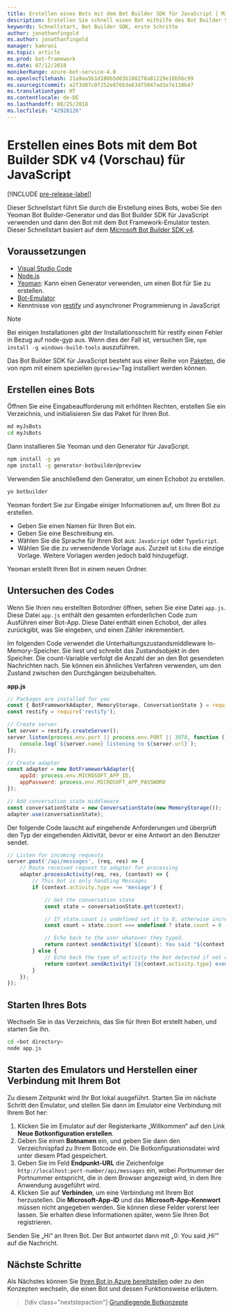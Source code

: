 ```yaml
---
title: Erstellen eines Bots mit dem Bot Builder SDK für JavaScript | Microsoft Docs
description: Erstellen Sie schnell einen Bot mithilfe des Bot Builder SDK für JavaScript.
keywords: Schnellstart, Bot Builder SDK, erste Schritte
author: jonathanfingold
ms.author: jonathanfingold
manager: kamrani
ms.topic: article
ms.prod: bot-framework
ms.date: 07/12/2018
monikerRange: azure-bot-service-4.0
ms.openlocfilehash: 21a9aa5b1d108b5d03b108278a81229e16b5bc99
ms.sourcegitcommit: a2f3d87c0f252e876b3e63d75047ad1e7e110b47
ms.translationtype: HT
ms.contentlocale: de-DE
ms.lasthandoff: 08/25/2018
ms.locfileid: "42928126"
---
```

# <a name="create-a-bot-with-the-bot-builder-sdk-v4-preview-for-javascript"></a>Erstellen eines Bots mit dem Bot Builder SDK v4 (Vorschau) für JavaScript

[!INCLUDE [pre-release-label](../includes/pre-release-label.md)]

Dieser Schnellstart führt Sie durch die Erstellung eines Bots, wobei Sie den Yeoman Bot Builder-Generator und das Bot Builder SDK für JavaScript verwenden und dann den Bot mit dem Bot Framework-Emulator testen. Dieser Schnellstart basiert auf dem [Microsoft Bot Builder SDK v4](https://github.com/Microsoft/botbuilder-js).

## <a name="prerequisites"></a>Voraussetzungen

- [Visual Studio Code](https://www.visualstudio.com/downloads)
- [Node.js](https://nodejs.org/en/)
- [Yeoman](http://yeoman.io/): Kann einen Generator verwenden, um einen Bot für Sie zu erstellen.
- [Bot-Emulator](https://github.com/Microsoft/BotFramework-Emulator)
- Kenntnisse von [restify](http://restify.com/) und asynchroner Programmierung in JavaScript

> [!NOTE]
> Bei einigen Installationen gibt der Installationsschritt für restify einen Fehler in Bezug auf node-gyp aus.
> Wenn dies der Fall ist, versuchen Sie, `npm install -g windows-build-tools` auszuführen.

Das Bot Builder SDK für JavaScript besteht aus einer Reihe von [Paketen](https://github.com/Microsoft/botbuilder-js/tree/master/libraries), die von npm mit einem speziellen `@preview`-Tag installiert werden können.

## <a name="create-a-bot"></a>Erstellen eines Bots

Öffnen Sie eine Eingabeaufforderung mit erhöhten Rechten, erstellen Sie ein Verzeichnis, und initialisieren Sie das Paket für Ihren Bot.

```bash
md myJsBots
cd myJsBots
```

Dann installieren Sie Yeoman und den Generator für JavaScript.

```bash
npm install -g yo
npm install -g generator-botbuilder@preview
```

Verwenden Sie anschließend den Generator, um einen Echobot zu erstellen.

```bash
yo botbuilder
```

Yeoman fordert Sie zur Eingabe einiger Informationen auf, um Ihren Bot zu erstellen.

- Geben Sie einen Namen für Ihren Bot ein.
- Geben Sie eine Beschreibung ein.
- Wählen Sie die Sprache für Ihren Bot aus: `JavaScript` oder `TypeScript`.
- Wählen Sie die zu verwendende Vorlage aus. Zurzeit ist `Echo` die einzige Vorlage. Weitere Vorlagen werden jedoch bald hinzugefügt.

Yeoman erstellt Ihren Bot in einem neuen Ordner.

## <a name="explore-code"></a>Untersuchen des Codes

Wenn Sie Ihren neu erstellten Botordner öffnen, sehen Sie eine Datei `app.js`. Diese Datei `app.js` enthält den gesamten erforderlichen Code zum Ausführen einer Bot-App. Diese Datei enthält einen Echobot, der alles zurückgibt, was Sie eingeben, und einen Zähler inkrementiert.

Im folgenden Code verwendet die Unterhaltungszustandsmiddleware In-Memory-Speicher. Sie liest und schreibt das Zustandsobjekt in den Speicher. Die count-Variable verfolgt die Anzahl der an den Bot gesendeten Nachrichten nach. Sie können ein ähnliches Verfahren verwenden, um den Zustand zwischen den Durchgängen beizubehalten.

**app.js**
```javascript
// Packages are installed for you
const { BotFrameworkAdapter, MemoryStorage, ConversationState } = require('botbuilder');
const restify = require('restify');

// Create server
let server = restify.createServer();
server.listen(process.env.port || process.env.PORT || 3978, function () {
    console.log(`${server.name} listening to ${server.url}`);
});

// Create adapter
const adapter = new BotFrameworkAdapter({
    appId: process.env.MICROSOFT_APP_ID,
    appPassword: process.env.MICROSOFT_APP_PASSWORD
});

// Add conversation state middleware
const conversationState = new ConversationState(new MemoryStorage());
adapter.use(conversationState);
```

Der folgende Code lauscht auf eingehende Anforderungen und überprüft den Typ der eingehenden Aktivität, bevor er eine Antwort an den Benutzer sendet.

```javascript
// Listen for incoming requests
server.post('/api/messages', (req, res) => {
    // Route received request to adapter for processing
    adapter.processActivity(req, res, (context) => {
        // This bot is only handling Messages
        if (context.activity.type === 'message') {

            // Get the conversation state
            const state = conversationState.get(context);

            // If state.count is undefined set it to 0, otherwise increment it by 1
            const count = state.count === undefined ? state.count = 0 : ++state.count;

            // Echo back to the user whatever they typed.
            return context.sendActivity(`${count}: You said "${context.activity.text}"`);
        } else {
            // Echo back the type of activity the bot detected if not of type message
            return context.sendActivity(`[${context.activity.type} event detected]`);
        }
    });
});
```

## <a name="start-your-bot"></a>Starten Ihres Bots

Wechseln Sie in das Verzeichnis, das Sie für Ihren Bot erstellt haben, und starten Sie ihn.

```bash
cd <bot directory>
node app.js
```

## <a name="start-the-emulator-and-connect-your-bot"></a>Starten des Emulators und Herstellen einer Verbindung mit Ihrem Bot

Zu diesem Zeitpunkt wird Ihr Bot lokal ausgeführt. Starten Sie im nächste Schritt den Emulator, und stellen Sie dann im Emulator eine Verbindung mit Ihrem Bot her:

1. Klicken Sie im Emulator auf der Registerkarte „Willkommen“ auf den Link **Neue Botkonfiguration erstellen**.
1. Geben Sie einen **Botnamen** ein, und geben Sie dann den Verzeichnispfad zu Ihrem Botcode ein. Die Botkonfigurationsdatei wird unter diesem Pfad gespeichert.
1. Geben Sie im Feld **Endpunkt-URL** die Zeichenfolge `http://localhost:port-number/api/messages` ein, wobei *Portnummer* der Portnummer entspricht, die in dem Browser angezeigt wird, in dem Ihre Anwendung ausgeführt wird.
1. Klicken Sie auf **Verbinden**, um eine Verbindung mit Ihrem Bot herzustellen. Die **Microsoft-App-ID** und das **Microsoft-App-Kennwort** müssen nicht angegeben werden. Sie können diese Felder vorerst leer lassen. Sie erhalten diese Informationen später, wenn Sie Ihren Bot registrieren.

Senden Sie „Hi“ an Ihren Bot. Der Bot antwortet dann mit „0: You said ‚Hi‘“ auf die Nachricht.

## <a name="next-steps"></a>Nächste Schritte

Als Nächstes können Sie [Ihren Bot in Azure bereitstellen](../bot-builder-howto-deploy-azure.md) oder zu den Konzepten wechseln, die einen Bot und dessen Funktionsweise erläutern.

> [!div class="nextstepaction"]
> [Grundlegende Botkonzepte](../v4sdk/bot-builder-basics.md)
